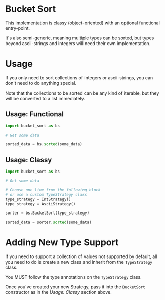 # Bucket Sort

This implementation is classy (object-oriented) with an optional functional entry-point.

It's also semi-generic, meaning multiple types can be sorted, but types beyond ascii-strings and integers will need their own implementation.

# Usage

If you only need to sort collections of integers or ascii-strings, you can don't need to do anything special.

Note that the collections to be sorted can be any kind of iterable, but they will be converted to a list immediately.

## Usage: Functional

```python
import bucket_sort as bs

# Get some data

sorted_data = bs.sorted(some_data)
```

## Usage: Classy

```python
import bucket_sort as bs

# Get some data

# Choose one line from the following block
# or use a custom TypeStrategy class
type_strategy = IntStrategy()
type_strategy = AsciiStrategy()

sorter = bs.BucketSort(type_strategy)

sorted_data = sorter.sorted(some_data)
```

# Adding New Type Support

If you need to support a collection of values not supported by default,
all you need to do is create a new class and inherit from the `TypeStrategy` class.

You MUST follow the type annotations on the `TypeStrategy` class.

Once you've created your new Strategy, pass it into the `BucketSort` constructor as in the _Usage: Classy_ section above.
